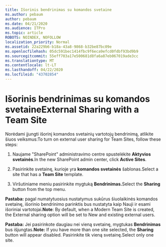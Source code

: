 ```yaml
---
title: Išorinis bendrinimas su komandos svetaine
ms.author: pebaum
author: pebaum
ms.date: 04/21/2020
ms.audience: ITPro
ms.topic: article
ROBOTS: NOINDEX, NOFOLLOW
localization_priority: Normal
ms.assetid: 22a229b6-b18a-43a8-9868-b32be87bc09e
ms.openlocfilehash: 05dc591bec1414fbc9f6eca9efcd0fdbf93bd9b9
ms.sourcegitcommit: 55eff703a17e500681d8fa6a87eb067019ade3cc
ms.translationtype: MT
ms.contentlocale: lt-LT
ms.lasthandoff: 04/22/2020
ms.locfileid: "43702854"
---
```

# <a name="external-sharing-with-a-team-site"></a><span data-ttu-id="b73f9-102">Išorinis bendrinimas su komandos svetaine</span><span class="sxs-lookup"><span data-stu-id="b73f9-102">External Sharing with a Team Site</span></span>

<span data-ttu-id="b73f9-103">Norėdami įjungti išorinį komandos svetainių vartotojų bendrinimą, atlikite šiuos veiksmus:</span><span class="sxs-lookup"><span data-stu-id="b73f9-103">To turn on external user sharing for Team Sites, follow these steps:</span></span> 
  
1. <span data-ttu-id="b73f9-104">Naujame "SharePoint" administravimo centre spustelėkite **Aktyvios svetainės**.</span><span class="sxs-lookup"><span data-stu-id="b73f9-104">In the new SharePoint admin center, click **Active Sites**.</span></span>
  
2. <span data-ttu-id="b73f9-105">Pasirinkite svetainę, kurioje yra **komandos svetainės** šablonas.</span><span class="sxs-lookup"><span data-stu-id="b73f9-105">Select a site that has a **Team Site** template.</span></span> 
  
3. <span data-ttu-id="b73f9-106">Viršutiniame meniu pasirinkite mygtuką **Bendrinimas.**</span><span class="sxs-lookup"><span data-stu-id="b73f9-106">Select the **Sharing** button from the top menu.</span></span> 
  
 <span data-ttu-id="b73f9-107">**Pastaba:** pagal numatytuosius nustatymus sukūrus šiuolaikinės komandos svetainę, išorinio bendrinimo parinktis bus nustatyta kaip Nauji ir esami išoriniai vartotojai.</span><span class="sxs-lookup"><span data-stu-id="b73f9-107">**Note**: By default, when a Modern Team Site is created, the External sharing option will be set to New and existing external users.</span></span> 
  
 <span data-ttu-id="b73f9-108">**Pastaba:** Jei pasirinkote daugiau nei vieną svetainę, mygtukas **Bendrinimas** bus išjungtas.</span><span class="sxs-lookup"><span data-stu-id="b73f9-108">**Note:** If you have more than one site selected, the **Sharing** button will appear disabled.</span></span> <span data-ttu-id="b73f9-109">Pasirinkite tik vieną svetainę.</span><span class="sxs-lookup"><span data-stu-id="b73f9-109">Select only one site.</span></span> 
  

